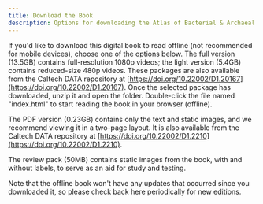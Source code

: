 ```yaml
---
title: Download the Book
description: Options for downloading the Atlas of Bacterial & Archaeal Cell Structure as a zipped package to read offline, with full-resolution or reduced-size videos
---
```

If you'd like to download this digital book to read offline (not recommended
for mobile devices), choose one of the options below. The full version (13.5GB)
contains full-resolution 1080p videos; the light version (5.4GB) contains
reduced-size 480p videos. These packages are also available from the Caltech
DATA repository at
[https://doi.org/10.22002/D1.20167](https://doi.org/10.22002/D1.20167). Once the selected package has downloaded, unzip it and open the folder. Double-click the file named "index.html" to start reading the book in your browser (offline). 

The PDF version (0.23GB) contains only the text and static images, and we recommend viewing it in a two-page layout. It is also available from the Caltech DATA repository at [https://doi.org/10.22002/D1.2210](https://doi.org/10.22002/D1.2210).

The review pack (50MB) contains static images from the book, with and without labels, to serve as an aid for study and testing.

Note that the offline book won't have any updates that occurred since you downloaded it, so please check back here periodically for new editions.